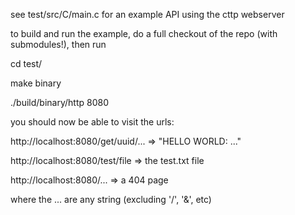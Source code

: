 see test/src/C/main.c for an example API using the cttp webserver

to build and run the example, do a full checkout of the repo (with submodules!),
then run

cd test/

make binary

./build/binary/http 8080

you should now be able to visit the urls:



http://localhost:8080/get/uuid/... => "HELLO WORLD: ..."

http://localhost:8080/test/file    => the test.txt file

http://localhost:8080/...          => a 404 page

where the ... are any string (excluding '/', '&', etc)

